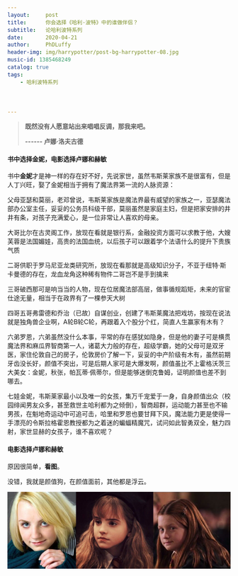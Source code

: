 ```yaml
---
layout:     post
title:      你会选择《哈利·波特》中的谁做伴侣？
subtitle:   论哈利波特系列
date:       2020-04-21
author:     PhDLuffy
header-img: img/harrypotter/post-bg-harrypotter-08.jpg
music-id: 1385468249
catalog: true
tags:
    - 哈利波特系列



---
```


> **既然没有人愿意站出来唱唱反调，那我来吧。**
>
> **------ 卢娜·洛夫古德**

#### 书中选择金妮，电影选择卢娜和赫敏

书中**金妮**才是神一样的存在好不好，先说家世，虽然韦斯莱家族不是很富有，但是人丁兴旺，娶了金妮相当于拥有了魔法界第一流的人脉资源：

父母亚瑟和莫丽，老邓曾说，韦斯莱家族是魔法界最有威望的家族之一，亚瑟魔法部办公室主任，妥妥的公务员科级干部，莫丽虽然是家庭主妇，但是把家安排的井井有条，对孩子充满爱心，是一位非常让人喜欢的母亲。

大哥比尔在古灵阁工作，放现在看就是银行系，金融投资方面可以求教于他，大嫂芙蓉是法国媚娃，高贵的法国血统，以后孩子可以跟着学个法语什么的提升下贵族气质

二哥供职于罗马尼亚龙类研究所，放现在看那就是高级知识分子，不亚于纽特·斯卡曼德的存在，龙血龙角这种稀有物件二哥岂不是手到擒来

三哥破西那可是响当当的人物，现在位居魔法部高层，做事循规蹈矩，未来的官宦仕途无量，相当于在政界有了一棵参天大树

四哥五哥弗雷德和乔治（已故）自谋创业，创建了韦斯莱魔法把戏坊，按现在说法就是独角兽企业啊，A轮B轮C轮，再跟着入个股分个红，简直人生赢家有木有？

六弟罗恩，六弟虽然没什么本事，平常的存在感犹如隐身，但是他的妻子可是横贯魔法界和麻瓜界智商第一人，诸葛大力般的存在，超级学霸，她的父母可是双牙医，家住伦敦自己的房子，伦敦房价了解一下，妥妥的中产阶级有木有，虽然前期牙齿没长好，颜值不突出，可是后期人家可是大爆发啊，颜值虽比不上霍格沃茨三大美女：金妮，秋张，帕瓦蒂·佩蒂尔，但是能够迷倒克鲁姆，证明颜值也差不到哪去。

七娃金妮，韦斯莱家最小以及唯一的女孩，集万千宠爱于一身，自身颜值出众（校园绯闻男友众多，甚至救世主哈利都为之倾倒），智商超群，运动能力甚至也不输男孩，在魁地奇运动中可追可击，哈里和罗恩也要甘拜下风，魔法能力更是使得一手漂亮的令斯拉格霍恩教授都为之着迷的蝙蝠精魔咒，试问如此智勇双全，魅力四射，家世显赫的女孩子，谁不喜欢呢？

#### 电影选择卢娜和赫敏

原因很简单，**看图**。

没错，我就是颜值狗，在颜值面前，其他都是浮云。

![卢娜赫敏金妮](https://raw.githubusercontent.com/PhDLuffy/PicGo/master/img/卢娜赫敏金妮.jpg)